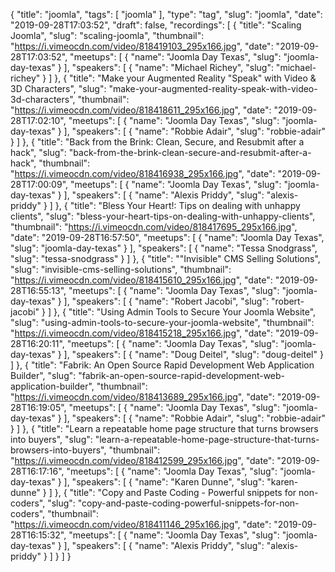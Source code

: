 {
  "title": "joomla",
  "tags": [
    "joomla"
  ],
  "type": "tag",
  "slug": "joomla",
  "date": "2019-09-28T17:03:52",
  "draft": false,
  "recordings": [
    {
      "title": "Scaling Joomla",
      "slug": "scaling-joomla",
      "thumbnail": "https://i.vimeocdn.com/video/818419103_295x166.jpg",
      "date": "2019-09-28T17:03:52",
      "meetups": [
        {
          "name": "Joomla Day Texas",
          "slug": "joomla-day-texas"
        }
      ],
      "speakers": [
        {
          "name": "Michael Richey",
          "slug": "michael-richey"
        }
      ]
    },
    {
      "title": "Make your Augmented Reality \"Speak\" with Video & 3D Characters",
      "slug": "make-your-augmented-reality-speak-with-video-3d-characters",
      "thumbnail": "https://i.vimeocdn.com/video/818418611_295x166.jpg",
      "date": "2019-09-28T17:02:10",
      "meetups": [
        {
          "name": "Joomla Day Texas",
          "slug": "joomla-day-texas"
        }
      ],
      "speakers": [
        {
          "name": "Robbie Adair",
          "slug": "robbie-adair"
        }
      ]
    },
    {
      "title": "Back from the Brink: Clean, Secure, and Resubmit after a hack",
      "slug": "back-from-the-brink-clean-secure-and-resubmit-after-a-hack",
      "thumbnail": "https://i.vimeocdn.com/video/818416938_295x166.jpg",
      "date": "2019-09-28T17:00:09",
      "meetups": [
        {
          "name": "Joomla Day Texas",
          "slug": "joomla-day-texas"
        }
      ],
      "speakers": [
        {
          "name": "Alexis Priddy",
          "slug": "alexis-priddy"
        }
      ]
    },
    {
      "title": "Bless Your Heart!: Tips on dealing with unhappy clients",
      "slug": "bless-your-heart-tips-on-dealing-with-unhappy-clients",
      "thumbnail": "https://i.vimeocdn.com/video/818417695_295x166.jpg",
      "date": "2019-09-28T16:57:50",
      "meetups": [
        {
          "name": "Joomla Day Texas",
          "slug": "joomla-day-texas"
        }
      ],
      "speakers": [
        {
          "name": "Tessa Snodgrass",
          "slug": "tessa-snodgrass"
        }
      ]
    },
    {
      "title": "\"Invisible\" CMS Selling Solutions",
      "slug": "invisible-cms-selling-solutions",
      "thumbnail": "https://i.vimeocdn.com/video/818415610_295x166.jpg",
      "date": "2019-09-28T16:55:13",
      "meetups": [
        {
          "name": "Joomla Day Texas",
          "slug": "joomla-day-texas"
        }
      ],
      "speakers": [
        {
          "name": "Robert Jacobi",
          "slug": "robert-jacobi"
        }
      ]
    },
    {
      "title": "Using Admin Tools to Secure Your Joomla Website",
      "slug": "using-admin-tools-to-secure-your-joomla-website",
      "thumbnail": "https://i.vimeocdn.com/video/818415218_295x166.jpg",
      "date": "2019-09-28T16:20:11",
      "meetups": [
        {
          "name": "Joomla Day Texas",
          "slug": "joomla-day-texas"
        }
      ],
      "speakers": [
        {
          "name": "Doug Deitel",
          "slug": "doug-deitel"
        }
      ]
    },
    {
      "title": "Fabrik: An Open Source Rapid Development Web Application Builder",
      "slug": "fabrik-an-open-source-rapid-development-web-application-builder",
      "thumbnail": "https://i.vimeocdn.com/video/818413689_295x166.jpg",
      "date": "2019-09-28T16:19:05",
      "meetups": [
        {
          "name": "Joomla Day Texas",
          "slug": "joomla-day-texas"
        }
      ],
      "speakers": [
        {
          "name": "Robbie Adair",
          "slug": "robbie-adair"
        }
      ]
    },
    {
      "title": "Learn a repeatable home page structure that turns browsers into buyers",
      "slug": "learn-a-repeatable-home-page-structure-that-turns-browsers-into-buyers",
      "thumbnail": "https://i.vimeocdn.com/video/818412599_295x166.jpg",
      "date": "2019-09-28T16:17:16",
      "meetups": [
        {
          "name": "Joomla Day Texas",
          "slug": "joomla-day-texas"
        }
      ],
      "speakers": [
        {
          "name": "Karen Dunne",
          "slug": "karen-dunne"
        }
      ]
    },
    {
      "title": "Copy and Paste Coding - Powerful snippets for non-coders",
      "slug": "copy-and-paste-coding-powerful-snippets-for-non-coders",
      "thumbnail": "https://i.vimeocdn.com/video/818411146_295x166.jpg",
      "date": "2019-09-28T16:15:32",
      "meetups": [
        {
          "name": "Joomla Day Texas",
          "slug": "joomla-day-texas"
        }
      ],
      "speakers": [
        {
          "name": "Alexis Priddy",
          "slug": "alexis-priddy"
        }
      ]
    }
  ]
}